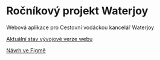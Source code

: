 # Ročníkový projekt Waterjoy
Webová aplikace pro Cestovní vodáckou kancelář Waterjoy

[Aktuální stav vývojové verze webu](https://karolina-fucikova.github.io/fucikova_rocnikovy_projekt/)

[Návrh ve Figmě](https://www.figma.com/design/3KOKJ9JOGRFuoiPE1Dwi45/Waterjoy?node-id=0-1&t=UMS1kuccbFOJKWt0-1)

